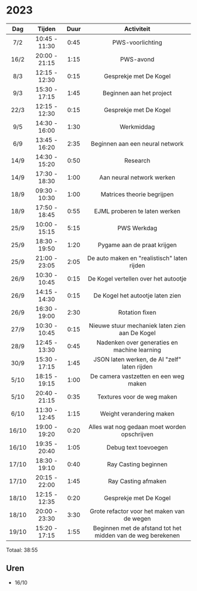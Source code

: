 # 2023

|  Dag  |    Tijden     | Duur |                         Activiteit                          |
|:-----:|:-------------:|:----:|:-----------------------------------------------------------:|
|  7/2  | 10:45 - 11:30 | 0:45 |                      PWS-voorlichting                       |
| 16/2  | 20:00 - 21:15 | 1:15 |                          PWS-avond                          |
|  8/3  | 12:15 - 12:30 | 0:15 |                   Gesprekje met De Kogel                    |
|  9/3  | 15:30 - 17:15 | 1:45 |                  Beginnen aan het project                   |
| 22/3  | 12:15 - 12:30 | 0:15 |                   Gesprekje met De Kogel                    |
|  9/5  | 14:30 - 16:00 | 1:30 |                         Werkmiddag                          |
|  6/9  | 13:45 - 16:20 | 2:35 |               Beginnen aan een neural network               |
| 14/9  | 14:30 - 15:20 | 0:50 |                          Research                           |
| 14/9  | 17:30 - 18:30 | 1:00 |                  Aan neural network werken                  |
| 18/9  | 09:30 - 10:30 | 1:00 |                 Matrices theorie begrijpen                  |
| 18/9  | 17:50 - 18:45 | 0:55 |                EJML proberen te laten werken                |
| 25/9  | 10:00 - 15:15 | 5:15 |                         PWS Werkdag                         |
| 25/9  | 18:30 - 19:50 | 1:20 |                 Pygame aan de praat krijgen                 |
| 25/9  | 21:00 - 23:05 | 2:05 |         De auto maken en "realistisch" laten rijden         |
| 26/9  | 10:30 - 10:45 | 0:15 |            De Kogel vertellen over het autootje             |
| 26/9  | 14:15 - 14:30 | 0:15 |              De Kogel het autootje laten zien               |
| 26/9  | 16:30 - 19:00 | 2:30 |                       Rotation fixen                        |
| 27/9  | 10:30 - 10:45 | 0:15 |       Nieuwe stuur mechaniek laten zien aan De Kogel        |
| 28/9  | 12:45 - 13:30 | 0:45 |        Nadenken over generaties en machine learning         |
| 30/9  | 15:30 - 17:15 | 1:45 |        JSON laten werken, de AI "zelf" laten rijden         |
| 5/10  | 18:15 - 19:15 | 1:00 |            De camera vastzetten en een weg maken            |
| 5/10  | 20:40 - 21:15 | 0:35 |                 Textures voor de weg maken                  |
| 6/10  | 11:30 - 12:45 | 1:15 |                  Weight verandering maken                   |
| 16/10 | 19:00 - 19:20 | 0:20 |        Alles wat nog gedaan moet worden opschrijven         |
| 16/10 | 19:35 - 20:40 | 1:05 |                    Debug text toevoegen                     |
| 17/10 | 18:30 - 19:10 | 0:40 |                    Ray Casting beginnen                     |
| 17/10 | 20:15 - 22:00 | 1:45 |                     Ray Casting afmaken                     |
| 18/10 | 12:15 - 12:35 | 0:20 |                   Gesprekje met De Kogel                    |
| 18/10 | 20:00 - 23:30 | 3:30 |         Grote refactor voor het maken van de wegen          |
| 19/10 | 15:20 - 17:15 | 1:55 | Beginnen met de afstand tot het midden van de weg berekenen |

Totaal: 38:55


## Uren
- 16/10